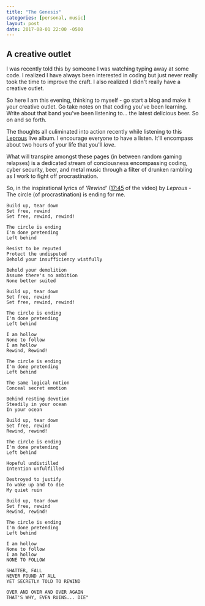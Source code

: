 ```yaml
---
title: "The Genesis"
categories: [personal, music]
layout: post
date: 2017-08-01 22:00 -0500
---
```



## A creative outlet

I was recently told this by someone I was watching typing away at some code.
I realized I have always been interested in coding but just never really took the time to improve the craft.
I also realized I didn't really have a creative outlet.  

So here I am this evening, thinking to myself - go start a blog and make it your creative outlet.
Go take notes on that coding you've been learning.
Write about that band you've been listening to... the latest delicious beer.  So on and so forth.

The thoughts all culiminated into action recently while listening to this [Leprous](http://www.youtube.com/watch?v=A7O6Ozx95P8) live album.  I encourage everyone to have a listen.  It'll encompass about two hours of your life that you'll _love_.

What will transpire amongst these pages (in between random gaming relapses) is a dedicated stream of conciousness encompassing coding, cyber security, beer, and metal music through a filter of drunken rambling as I work to fight off procrastination.

So, in the inspirational lyrics of _'Rewind'_ ([17:45](http://www.youtube.com/watch?v=A7O6Ozx95P8#t=17m45s)
 of the video) by *Leprous* - The circle (of procrastination) is ending for me.

```
Build up, tear down
Set free, rewind
Set free, rewind, rewind!

The circle is ending
I'm done pretending
Left behind

Resist to be reputed
Protect the undisputed
Behold your insufficiency wistfully

Behold your demolition
Assume there's no ambition
None better suited

Build up, tear down
Set free, rewind
Set free, rewind, rewind!

The circle is ending
I'm done pretending
Left behind

I am hollow
None to follow
I am hollow
Rewind, Rewind!

The circle is ending
I'm done pretending
Left behind

The same logical notion
Conceal secret emotion

Behind resting devotion
Steadily in your ocean
In your ocean

Build up, tear down
Set free, rewind
Rewind, rewind!

The circle is ending
I'm done pretending
Left behind

Hopeful undistilled
Intention unfulfilled

Destroyed to justify
To wake up and to die
My quiet ruin

Build up, tear down
Set free, rewind
Rewind, rewind!

The circle is ending
I'm done pretending
Left behind

I am hollow
None to follow
I am hollow
NONE TO FOLLOW

SHATTER, FALL
NEVER FOUND AT ALL
YET SECRETLY TOLD TO REWIND

OVER AND OVER AND OVER AGAIN
THAT'S WHY, EVEN RUINS... DIE"
```
